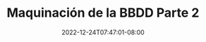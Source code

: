 ---
title: "Maquinación de la BBDD Parte 2"
menuTitle: "05. Maquinación de la BBDD Parte 2"
date: 2022-12-24T07:47:01-08:00
draft: false
weight: 10
---